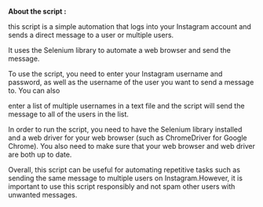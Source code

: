 
<b>About the script :</b>

this script is a simple automation that logs into your Instagram account and sends a direct message to a user or multiple users.

It uses the Selenium library to automate a web browser and send the message.

To use the script, you need to enter your Instagram username and password, as well as the username of the user you want to send a message to. You can also 

enter a list of multiple usernames in a text file and the script will send the message to all of the users in the list.

In order to run the script, you need to have the Selenium library installed and a web driver for your web browser (such as ChromeDriver for Google Chrome). 
You also need to make sure that your web browser and web driver are both up to date.

Overall, this script can be useful for automating repetitive tasks such as sending the same message to multiple users on Instagram.However, it is important 
to use this script responsibly and not spam other users with unwanted messages.

